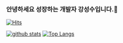 ### 안녕하세요 성장하는 개발자 강성수입니다.👋
[![Hits](https://hits.seeyoufarm.com/api/count/incr/badge.svg?url=https%3A%2F%2Fgithub.com%2FSungSooKang)](https://hits.seeyoufarm.com)
<!--
**SungSooKang/SungSooKang** is a ✨ _special_ ✨ repository because its `README.md` (this file) appears on your GitHub profile.

Here are some ideas to get you started:

- 👋 Hi, I’m @SungSooKang
- 👀 I’m interested in 보드게임
- 🔭 I’m currently working on ...
- 🌱 I’m currently learning ...
- 👯 I’m looking to collaborate on ...
- 🤔 I’m looking for help with ...
- 💬 Ask me about ...
- 📫 How to reach me: ...
- 😄 Pronouns: ...
- ⚡ Fun fact: ...
-->

[![github stats](https://github-readme-stats.vercel.app/api?username=SungSooKang&show_icons=true&hide_border=true)](https://github.com/SungSooKang)
[![Top Langs](https://github-readme-stats.vercel.app/api/top-langs/?username=SungSooKang&layout=compact)](https://github.com/SungSooKang)
